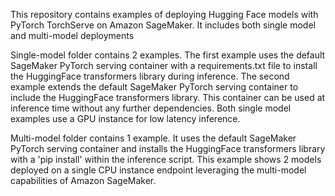 This repository contains examples of deploying Hugging Face models with PyTorch TorchServe on Amazon SageMaker. It includes both single model and multi-model deployments 

Single-model folder contains 2 examples. The first example uses the default SageMaker PyTorch serving container with a requirements.txt file to install the HuggingFace transformers library during inference. The second example extends the default SageMaker PyTorch serving container to include the HuggingFace transformers library. This container can be used at inference time without any further dependencies. Both single model examples use a GPU instance for low latency inference. 

Multi-model folder contains 1 example. It uses the default SageMaker PyTorch serving container and installs the HuggingFace transformers library with a 'pip install' within the inference script. This example shows 2 models deployed on a single CPU instance endpoint leveraging the multi-model capabilities of Amazon SageMaker.

